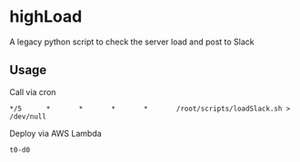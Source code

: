 # highLoad

A legacy python script to check the server load and post to Slack

## Usage

Call via cron

	*/5      *       *       *       *       /root/scripts/loadSlack.sh > /dev/null

Deploy via AWS Lambda

	t0-d0